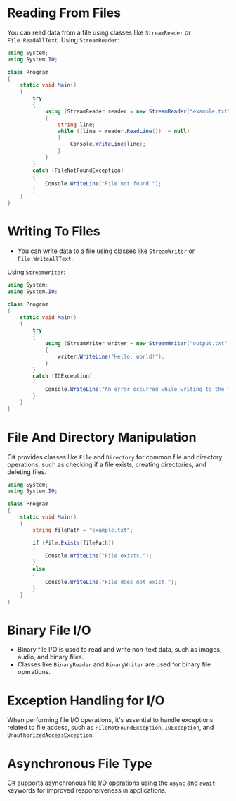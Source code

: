 # Reading From Files
You can read data from a file using classes like `StreamReader` or `File.ReadAllText`.
Using `StreamReader`:
```cs
using System;
using System.IO;

class Program
{
    static void Main()
    {
        try
        {
            using (StreamReader reader = new StreamReader("example.txt"))
            {
                string line;
                while ((line = reader.ReadLine()) != null)
                {
                    Console.WriteLine(line);
                }
            }
        }
        catch (FileNotFoundException)
        {
            Console.WriteLine("File not found.");
        }
    }
}
```
# Writing To Files
- You can write data to a file using classes like `StreamWriter` or `File.WriteAllText`.

Using `StreamWriter`:

```cs
using System;
using System.IO;

class Program
{
    static void Main()
    {
        try
        {
            using (StreamWriter writer = new StreamWriter("output.txt"))
            {
                writer.WriteLine("Hello, world!");
            }
        }
        catch (IOException)
        {
            Console.WriteLine("An error occurred while writing to the file.");
        }
    }
}
```
# File And Directory Manipulation
C# provides classes like `File` and `Directory` for common file and directory operations, such as checking if a file exists, creating directories, and deleting files.
```cs
using System;
using System.IO;

class Program
{
    static void Main()
    {
        string filePath = "example.txt";

        if (File.Exists(filePath))
        {
            Console.WriteLine("File exists.");
        }
        else
        {
            Console.WriteLine("File does not exist.");
        }
    }
}
```
# Binary File I/O
- Binary file I/O is used to read and write non-text data, such as images, audio, and binary files.
- Classes like `BinaryReader` and `BinaryWriter` are used for binary file operations.
# Exception Handling for I/O
When performing file I/O operations, it's essential to handle exceptions related to file access, such as `FileNotFoundException`, `IOException`, and `UnauthorizedAccessException`.
# Asynchronous File Type
C# supports asynchronous file I/O operations using the `async` and `await` keywords for improved responsiveness in applications.
